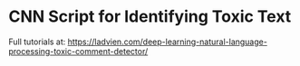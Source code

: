 # CNN Script for Identifying Toxic Text

Full tutorials at:
https://ladvien.com/deep-learning-natural-language-processing-toxic-comment-detector/
